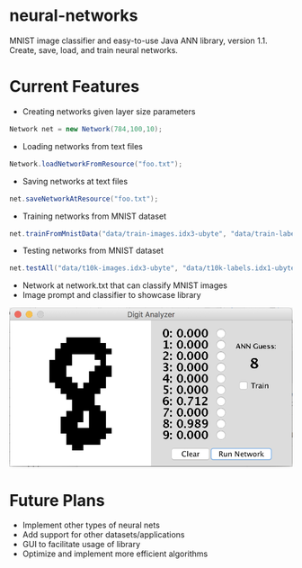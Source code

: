 # neural-networks
MNIST image classifier and easy-to-use Java ANN library, version 1.1. Create, save, load, and train neural networks.

# Current Features #
* Creating networks given layer size parameters
```java
Network net = new Network(784,100,10);
```
* Loading networks from text files
```java
Network.loadNetworkFromResource("foo.txt");
```
* Saving networks at text files
```java
net.saveNetworkAtResource("foo.txt");
```
* Training networks from MNIST dataset
```java
net.trainFromMnistData("data/train-images.idx3-ubyte", "data/train-labels.idx1-ubyte", eta, start, end, epochs, bw);
```
* Testing networks from MNIST dataset
```java
net.testAll("data/t10k-images.idx3-ubyte", "data/t10k-labels.idx1-ubyte", start, end, showMistakes, bw);
```
* Network at network.txt that can classify MNIST images
* Image prompt and classifier to showcase library

![Screenshot](/NeuralNets/Screen%20Shot%202018-01-07%20at%207.10.39%20PM.png)

# Future Plans #
* Implement other types of neural nets
* Add support for other datasets/applications
* GUI to facilitate usage of library
* Optimize and implement more efficient algorithms
